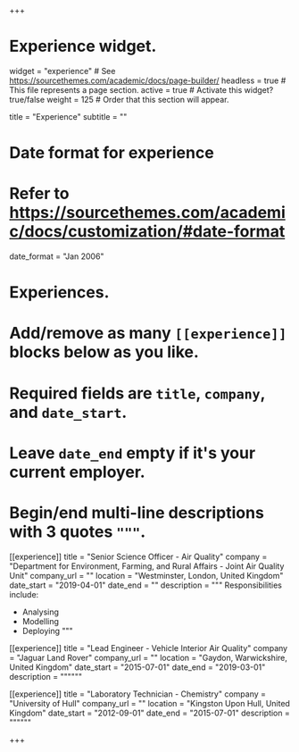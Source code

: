 +++
# Experience widget.
widget = "experience"  # See https://sourcethemes.com/academic/docs/page-builder/
headless = true  # This file represents a page section.
active = true  # Activate this widget? true/false
weight = 125  # Order that this section will appear.

title = "Experience"
subtitle = ""

# Date format for experience
#   Refer to https://sourcethemes.com/academic/docs/customization/#date-format
date_format = "Jan 2006"

# Experiences.
#   Add/remove as many `[[experience]]` blocks below as you like.
#   Required fields are `title`, `company`, and `date_start`.
#   Leave `date_end` empty if it's your current employer.
#   Begin/end multi-line descriptions with 3 quotes `"""`.
[[experience]]
  title = "Senior Science Officer - Air Quality"
  company = "Department for Environment, Farming, and Rural Affairs - Joint Air Quality Unit"
  company_url = ""
  location = "Westminster, London, United Kingdom"
  date_start = "2019-04-01"
  date_end = ""
  description = """
  Responsibilities include:
  
  * Analysing
  * Modelling
  * Deploying
  """

[[experience]]
  title = "Lead Engineer - Vehicle Interior Air Quality"
  company = "Jaguar Land Rover"
  company_url = ""
  location = "Gaydon, Warwickshire, United Kingdom"
  date_start = "2015-07-01"
  date_end = "2019-03-01"
  description = """"""
  
[[experience]]
  title = "Laboratory Technician - Chemistry"
  company = "University of Hull"
  company_url = ""
  location = "Kingston Upon Hull, United Kingdom"
  date_start = "2012-09-01"
  date_end = "2015-07-01"
  description = """"""

+++
